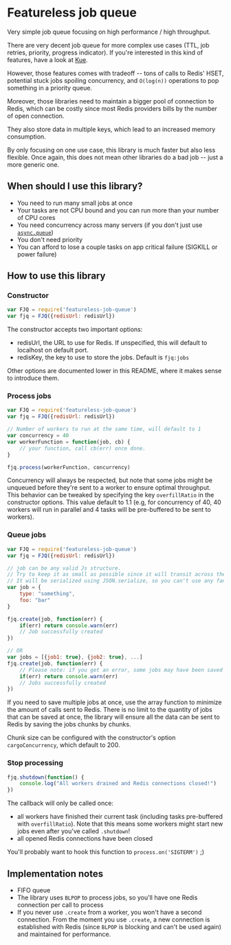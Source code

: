 Featureless job queue
======================

Very simple job queue focusing on high performance / high throughput.

There are very decent job queue for more complex use cases (TTL, job retries, priority, progress indicator). If you're interested in this kind of features, have a look at [Kue](https://github.com/Automattic/kue).

However, those features comes with tradeoff -- tons of calls to Redis' HSET, potential stuck jobs spoiling concurrency, and `O(log(n))` operations to pop something in a priority queue.

Moreover, those libraries need to maintain a bigger pool of connection to Redis, which can be costly since most Redis providers bills by the number of open connection.

They also store data in multiple keys, which lead to an increased memory consumption.

By only focusing on one use case, this library is much faster but also less flexible.
Once again, this does not mean other libraries do a bad job -- just a more generic one.

## When should I use this library?

* You need to run many small jobs at once
* Your tasks are not CPU bound and you can run more than your number of CPU cores
* You need concurrency across many servers (if you don't just use [`async.queue`](https://caolan.github.io/async/docs.html#queue))
* You don't need priority
* You can afford to lose a couple tasks on app critical failure (SIGKILL or power failure)

## How to use this library
### Constructor
```js
var FJQ = require('featureless-job-queue')
var fjq = FJQ({redisUrl: redisUrl})
```

The constructor accepts two important options:

* redisUrl, the URL to use for Redis. If unspecified, this will default to localhost on default port.
* redisKey, the key to use to store the jobs. Default is `fjq:jobs`

Other options are documented lower in this README, where it makes sense to introduce them.

### Process jobs
```js
var FJQ = require('featureless-job-queue')
var fjq = FJQ({redisUrl: redisUrl})

// Number of workers to run at the same time, will default to 1
var concurrency = 40
var workerFunction = function(job, cb) {
    // your function, call cb(err) once done.    
}

fjq.process(workerFunction, concurrency)
```

Concurrency will always be respected, but note that some jobs might be unqueued before they're sent to a worker to ensure optimal throughput. This behavior can be tweaked by specifying the key `overfillRatio` in the constructor options. This value default to 1.1 (e.g, for concurrency of 40, 40 workers will run in parallel and 4 tasks will be pre-buffered to be sent to workers).

### Queue jobs
```js
var FJQ = require('featureless-job-queue')
var fjq = FJQ({redisUrl: redisUrl})

// job can be any valid Js structure.
// Try to keep it as small as possible since it will transit across the network and be fulyl stored in Redis
// It will be serialized using JSON.serialize, so you can't use any fancy items in your job (e.g. functions)
var job = {
    type: "something",
    foo: "bar"
}

fjq.create(job, function(err) {
    if(err) return console.warn(err)
    // Job successfully created
})

// OR
var jobs = [{job1: true}, {job2: true}, ...]
fjq.create(job, function(err) {
    // Please note: if you get an error, some jobs may have been saved and others not :(
    if(err) return console.warn(err)
    // Jobs successfully created
})
```

If you need to save multiple jobs at once, use the array function to minimize the amount of calls sent to Redis. There is no limit to the quantity of jobs that can be saved at once, the library will ensure all the data can be sent to Redis by saving the jobs chunks by chunks.

Chunk size can be configured with the constructor's option `cargoConcurrency`, which default to 200.

### Stop processing
```js
fjq.shutdown(function() {
    console.log("All workers drained and Redis connections closed!")
})
```

The callback will only be called once:

* all workers have finished their current task (including tasks pre-buffered with `overfillRatio`). Note that this means some workers might start new jobs even after you've called `.shutdown`!
* all opened Redis connections have been closed

You'll probably want to hook this function to `process.on('SIGTERM')` ;)

## Implementation notes
* FIFO queue
* The library uses `BLPOP` to process jobs, so you'll have one Redis connection per call to process
* If you never use `.create` from a worker, you won't have a second connection. From the moment you use `.create`, a new connection is established with Redis (since `BLPOP` is blocking and can't be used again) and maintained for performance.
